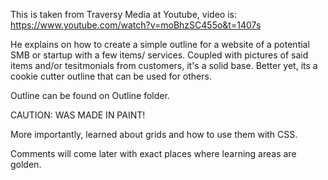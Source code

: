 This is taken from Traversy Media at Youtube, video is: https://www.youtube.com/watch?v=moBhzSC455o&t=1407s

He explains on how to create a simple outline for a website of a potential SMB or startup with a few items/ services. Coupled with pictures of said items and/or tesitmonials from customers, it's a solid base.
Better yet, its a cookie cutter outline that can be used for others.

Outline can be found on Outline folder. 

CAUTION: WAS MADE IN PAINT!

More importantly, learned about grids and how to use them with CSS. 



Comments will come later with exact places where learning areas are golden. 
